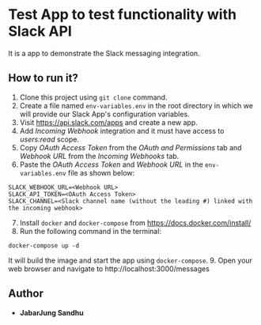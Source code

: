 # Test App to test functionality with Slack API

It is a app to demonstrate the Slack messaging integration.

## How to run it?

1. Clone this project using `git clone` command.
2. Create a file named `env-variables.env` in the root directory in which we will provide our Slack App's configuration variables.
3. Visit https://api.slack.com/apps and create a new app.
4. Add _Incoming Webhook_ integration and it must have access to _users:read_ scope.
5. Copy _OAuth Access Token_ from the _OAuth and Permissions_ tab and _Webhook URL_ from the _Incoming Webhooks_ tab.
6. Paste the _OAuth Access Token_ and _Webhook URL_ in the `env-variables.env` file as shown below:

```
SLACK_WEBHOOK_URL=<Webhook URL>
SLACK_API_TOKEN=<OAuth Access Token>
SLACK_CHANNEL=<Slack channel name (without the leading #) linked with the incoming webhook>
```

7. Install `docker` and `docker-compose` from https://docs.docker.com/install/
8. Run the following command in the terminal:

```
docker-compose up -d
```

It will build the image and start the app using `docker-compose`.
9. Open your web browser and navigate to http://localhost:3000/messages

## Author

* **JabarJung Sandhu**